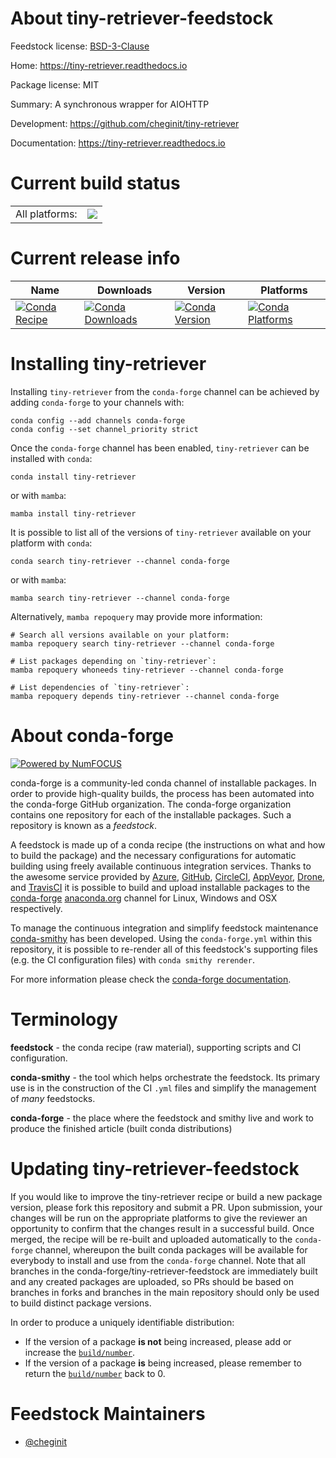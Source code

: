 About tiny-retriever-feedstock
==============================

Feedstock license: [BSD-3-Clause](https://github.com/conda-forge/tiny-retriever-feedstock/blob/main/LICENSE.txt)

Home: https://tiny-retriever.readthedocs.io

Package license: MIT

Summary: A synchronous wrapper for AIOHTTP

Development: https://github.com/cheginit/tiny-retriever

Documentation: https://tiny-retriever.readthedocs.io

Current build status
====================


<table><tr><td>All platforms:</td>
    <td>
      <a href="https://dev.azure.com/conda-forge/feedstock-builds/_build/latest?definitionId=24820&branchName=main">
        <img src="https://dev.azure.com/conda-forge/feedstock-builds/_apis/build/status/tiny-retriever-feedstock?branchName=main">
      </a>
    </td>
  </tr>
</table>

Current release info
====================

| Name | Downloads | Version | Platforms |
| --- | --- | --- | --- |
| [![Conda Recipe](https://img.shields.io/badge/recipe-tiny--retriever-green.svg)](https://anaconda.org/conda-forge/tiny-retriever) | [![Conda Downloads](https://img.shields.io/conda/dn/conda-forge/tiny-retriever.svg)](https://anaconda.org/conda-forge/tiny-retriever) | [![Conda Version](https://img.shields.io/conda/vn/conda-forge/tiny-retriever.svg)](https://anaconda.org/conda-forge/tiny-retriever) | [![Conda Platforms](https://img.shields.io/conda/pn/conda-forge/tiny-retriever.svg)](https://anaconda.org/conda-forge/tiny-retriever) |

Installing tiny-retriever
=========================

Installing `tiny-retriever` from the `conda-forge` channel can be achieved by adding `conda-forge` to your channels with:

```
conda config --add channels conda-forge
conda config --set channel_priority strict
```

Once the `conda-forge` channel has been enabled, `tiny-retriever` can be installed with `conda`:

```
conda install tiny-retriever
```

or with `mamba`:

```
mamba install tiny-retriever
```

It is possible to list all of the versions of `tiny-retriever` available on your platform with `conda`:

```
conda search tiny-retriever --channel conda-forge
```

or with `mamba`:

```
mamba search tiny-retriever --channel conda-forge
```

Alternatively, `mamba repoquery` may provide more information:

```
# Search all versions available on your platform:
mamba repoquery search tiny-retriever --channel conda-forge

# List packages depending on `tiny-retriever`:
mamba repoquery whoneeds tiny-retriever --channel conda-forge

# List dependencies of `tiny-retriever`:
mamba repoquery depends tiny-retriever --channel conda-forge
```


About conda-forge
=================

[![Powered by
NumFOCUS](https://img.shields.io/badge/powered%20by-NumFOCUS-orange.svg?style=flat&colorA=E1523D&colorB=007D8A)](https://numfocus.org)

conda-forge is a community-led conda channel of installable packages.
In order to provide high-quality builds, the process has been automated into the
conda-forge GitHub organization. The conda-forge organization contains one repository
for each of the installable packages. Such a repository is known as a *feedstock*.

A feedstock is made up of a conda recipe (the instructions on what and how to build
the package) and the necessary configurations for automatic building using freely
available continuous integration services. Thanks to the awesome service provided by
[Azure](https://azure.microsoft.com/en-us/services/devops/), [GitHub](https://github.com/),
[CircleCI](https://circleci.com/), [AppVeyor](https://www.appveyor.com/),
[Drone](https://cloud.drone.io/welcome), and [TravisCI](https://travis-ci.com/)
it is possible to build and upload installable packages to the
[conda-forge](https://anaconda.org/conda-forge) [anaconda.org](https://anaconda.org/)
channel for Linux, Windows and OSX respectively.

To manage the continuous integration and simplify feedstock maintenance
[conda-smithy](https://github.com/conda-forge/conda-smithy) has been developed.
Using the ``conda-forge.yml`` within this repository, it is possible to re-render all of
this feedstock's supporting files (e.g. the CI configuration files) with ``conda smithy rerender``.

For more information please check the [conda-forge documentation](https://conda-forge.org/docs/).

Terminology
===========

**feedstock** - the conda recipe (raw material), supporting scripts and CI configuration.

**conda-smithy** - the tool which helps orchestrate the feedstock.
                   Its primary use is in the construction of the CI ``.yml`` files
                   and simplify the management of *many* feedstocks.

**conda-forge** - the place where the feedstock and smithy live and work to
                  produce the finished article (built conda distributions)


Updating tiny-retriever-feedstock
=================================

If you would like to improve the tiny-retriever recipe or build a new
package version, please fork this repository and submit a PR. Upon submission,
your changes will be run on the appropriate platforms to give the reviewer an
opportunity to confirm that the changes result in a successful build. Once
merged, the recipe will be re-built and uploaded automatically to the
`conda-forge` channel, whereupon the built conda packages will be available for
everybody to install and use from the `conda-forge` channel.
Note that all branches in the conda-forge/tiny-retriever-feedstock are
immediately built and any created packages are uploaded, so PRs should be based
on branches in forks and branches in the main repository should only be used to
build distinct package versions.

In order to produce a uniquely identifiable distribution:
 * If the version of a package **is not** being increased, please add or increase
   the [``build/number``](https://docs.conda.io/projects/conda-build/en/latest/resources/define-metadata.html#build-number-and-string).
 * If the version of a package **is** being increased, please remember to return
   the [``build/number``](https://docs.conda.io/projects/conda-build/en/latest/resources/define-metadata.html#build-number-and-string)
   back to 0.

Feedstock Maintainers
=====================

* [@cheginit](https://github.com/cheginit/)


<!-- dummy commit to enable rerendering -->


